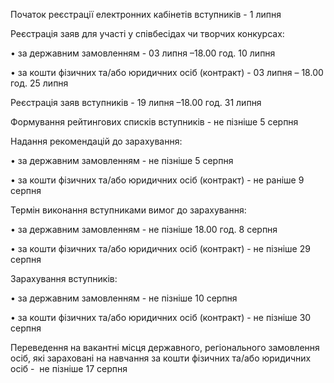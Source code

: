 Початок реєстрації електронних кабінетів вступників \- 1 липня

Реєстрація заяв для участі у співбесідах чи творчих конкурсах:

• за державним замовленням \- 03 липня –18\.00 год\. 10 липня

• за кошти фізичних та/або юридичних осіб \(контракт\) \- 03 липня – 18\.00 год\. 25 липня

Реєстрація заяв вступників \- 19 липня –18\.00 год\. 31 липня

Формування рейтингових списків вступників \- не пізніше 5 серпня

Надання рекомендацій до зарахування:

• за державним замовленням \- не пізніше 5 серпня

• за кошти фізичних та/або юридичних осіб \(контракт\) \- не раніше 9 серпня

Термін виконання вступниками вимог до зарахування:

• за державним замовленням \- не пізніше 18\.00 год\. 8 серпня

• за кошти фізичних та/або юридичних осіб \(контракт\) \- не пізніше 29 серпня

Зарахування вступників:

• за державним замовленням \- не пізніше 10 серпня

• за кошти фізичних та/або юридичних осіб \(контракт\) \- не пізніше 30 серпня

Переведення на вакантні місця державного, регіонального замовлення осіб, які зараховані на навчання за кошти фізичних та/або юридичних осіб \-  не пізніше 17 серпня
